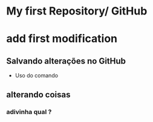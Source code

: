 # My first Repository/ GitHub

# add first modification

## Salvando alterações no GitHub

* Uso do comando 

## alterando coisas

### adivinha qual ?